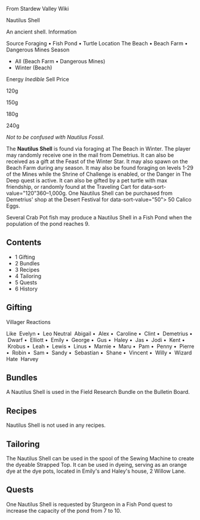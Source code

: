 From Stardew Valley Wiki

Nautilus Shell

An ancient shell. Information

Source Foraging • Fish Pond • Turtle Location The Beach • Beach Farm • Dangerous Mines Season

- All (Beach Farm • Dangerous Mines)
- Winter (Beach)

Energy *Inedible* Sell Price

120g

150g

180g

240g

*Not to be confused with Nautilus Fossil.*

The **Nautilus Shell** is found via foraging at The Beach in Winter. The player may randomly receive one in the mail from Demetrius. It can also be received as a gift at the Feast of the Winter Star. It may also spawn on the Beach Farm during any season. It may also be found foraging on levels 1-29 of the Mines while the Shrine of Challenge is enabled, or the Danger in The Deep quest is active. It can also be gifted by a pet turtle with max friendship, or randomly found at the Traveling Cart for data-sort-value="120"360–1,000g. One Nautilus Shell can be purchased from Demetrius' shop at the Desert Festival for data-sort-value="50"&gt; 50 Calico Eggs.

Several Crab Pot fish may produce a Nautilus Shell in a Fish Pond when the population of the pond reaches 9.

## Contents

- 1 Gifting
- 2 Bundles
- 3 Recipes
- 4 Tailoring
- 5 Quests
- 6 History

## Gifting

Villager Reactions

Like  Evelyn •  Leo Neutral  Abigail •  Alex •  Caroline •  Clint •  Demetrius •  Dwarf •  Elliott •  Emily •  George •  Gus •  Haley •  Jas •  Jodi •  Kent •  Krobus •  Leah •  Lewis •  Linus •  Marnie •  Maru •  Pam •  Penny •  Pierre •  Robin •  Sam •  Sandy •  Sebastian •  Shane •  Vincent •  Willy •  Wizard Hate  Harvey

## Bundles

A Nautilus Shell is used in the Field Research Bundle on the Bulletin Board.

## Recipes

Nautilus Shell is not used in any recipes.

## Tailoring

The Nautilus Shell can be used in the spool of the Sewing Machine to create the dyeable Strapped Top. It can be used in dyeing, serving as an orange dye at the dye pots, located in Emily's and Haley's house, 2 Willow Lane.

## Quests

One Nautilus Shell is requested by Sturgeon in a Fish Pond quest to increase the capacity of the pond from 7 to 10.
